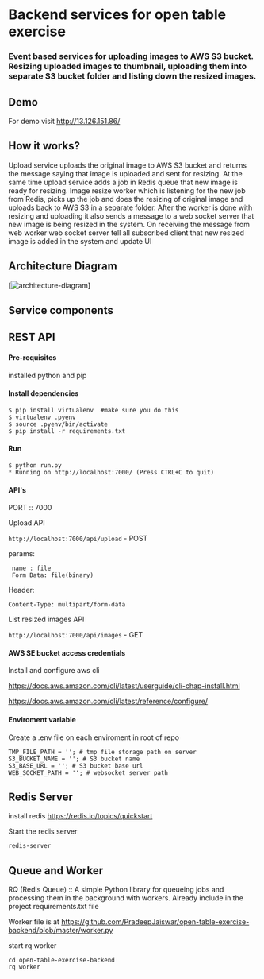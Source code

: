 # Backend services for open table exercise

### Event based services for uploading images to AWS S3 bucket. Resizing uploaded images to thumbnail, uploading them into separate S3 bucket folder and listing down the resized images.

## Demo
For demo visit http://13.126.151.86/

## How it works?

Upload service uploads the original image to AWS S3 bucket and returns the message saying that image is uploaded and sent for resizing. At the same time upload service adds a job in Redis queue that new image is ready for resizing. Image resize worker which is listening for the new job from Redis, picks up the job and does the resizing of original image and uploads back to AWS S3 in a separate folder. After the worker is done with resizing and uploading it also sends a message to a web socket server that new image is being resized in the system. On receiving the message from web worker web socket server tell all subscribed client that new resized image is added in the system and update UI

## Architecture Diagram
[![architecture-diagram](https://raw.githubusercontent.com/PradeepJaiswar/open-table-exercise-backend/master/architecture-diagram.png)]

## Service components

## REST API

#### Pre-requisites
installed python and pip

#### Install dependencies

```
$ pip install virtualenv  #make sure you do this
$ virtualenv .pyenv
$ source .pyenv/bin/activate
$ pip install -r requirements.txt
```

#### Run

```
$ python run.py
* Running on http://localhost:7000/ (Press CTRL+C to quit)
```
#### API's

PORT :: 7000

Upload API 

`http://localhost:7000/api/upload` - POST

params:
```
 name : file
 Form Data: file(binary)
```
Header:
```
Content-Type: multipart/form-data
```
List resized images API

`http://localhost:7000/api/images` - GET 

#### AWS SE bucket access credentials

Install and configure aws cli

https://docs.aws.amazon.com/cli/latest/userguide/cli-chap-install.html

https://docs.aws.amazon.com/cli/latest/reference/configure/

#### Enviroment variable

Create a .env file on each enviroment in root of repo
```
TMP_FILE_PATH = ''; # tmp file storage path on server
S3_BUCKET_NAME = ''; # S3 bucket name
S3_BASE_URL = ''; # S3 bucket base url 
WEB_SOCKET_PATH = ''; # websocket server path
```


## Redis Server 
install redis https://redis.io/topics/quickstart

Start the redis server
```
redis-server
```

## Queue and Worker
RQ (Redis Queue) :: A simple Python library for queueing jobs and processing them in the background with workers. Already include in the project requirements.txt file

Worker file is at https://github.com/PradeepJaiswar/open-table-exercise-backend/blob/master/worker.py

start rq worker

```
cd open-table-exercise-backend
rq worker
```




